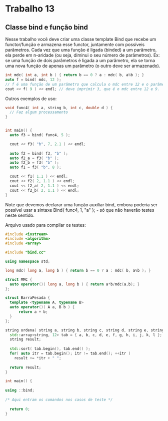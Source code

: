 # Trabalho 13
## Classe bind e função bind

Nesse trabalho você deve criar uma classe template Bind que recebe um functor/função e armazena esse functor, juntamente com possíveis parâmetros. Cada vez que uma função é ligada (binded) a um parâmetro, ela perde em n-aridade (ou seja, diminui o seu número de parâmetros). Ex: se uma função de dois parâmetros é ligada a um parâmetro, ela se torna uma nova função de apenas um parâmetro (o outro deve ser armazenado).

```cpp
int mdc( int a, int b ) { return b == 0 ? a : mdc( b, a%b ); }
auto f = bind( mdc, 12 ); 
// f é uma função de um parâmetro que calcula o mdc entre 12 e o parâmetro passado.  
cout << f( 9 ) << endl; // deve imprimir 3, que é o mdc entre 12 e 9.
```

Outros exemplos de uso:

```cpp
void func4( int a, string b, int c, double d ) {
  // Faz algum processamento
}


int main() {
  auto f3 = bind( func4, 5 );

  cout << f3( "b", 7, 2.1 ) << endl;
 
  auto f2 = bind( f3, "b" );
  auto f2_a = f3( "b" );
  auto f2_b = f3( "b" );
  auto f1 = f3( "b", 8 );

  cout << f1( 1.1 ) << endl; 
  cout << f2( 2, 1.1 ) << endl; 
  cout << f2_a( 2, 1.1 ) << endl; 
  cout << f2_b( 2, 1.1 ) << endl; 
}
```

Note que devemos declarar uma função auxiliar bind, embora poderia ser possível usar a sintaxe Bind{ func4, 1, "a" };  - só que não haverão testes neste sentido. 

Arquivo usado para compilar os testes:

```cpp
#include <iostream>
#include <algorithm>
#include <array>

#include "bind.cc"

using namespace std;

long mdc( long a, long b ) { return b == 0 ? a : mdc( b, a%b ); }

struct MMC {
  auto operator()( long a, long b ) { return a*b/mdc(a,b); }    
};

struct BarraPesada {
  template <typename A, typename B>
  auto operator()( A a, B b ) {
      return a + b;
  } 
};

string ordena( string a, string b, string c, string d, string e, string f, string g, string h, string i, string j, string k, string l ) {
  std::array<string, 12> tab = { a, b, c, d, e, f, g, h, i, j, k, l };
  string result;
  
  std::sort( tab.begin(), tab.end() );
  for( auto itr = tab.begin(); itr != tab.end(); ++itr )
    result += *itr + " ";
  
  return result;    
}

int main() {
    
using ::bind;
  
/* Aqui entram os comandos nos casos de teste */
  
  return 0;
}
```
